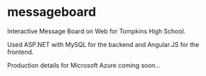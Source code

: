 # messageboard
Interactive Message Board on Web for Tompkins High School.


Used ASP.NET with MySQL for the backend and Angular.JS for the frontend.

Production details for Microsoft Azure coming soon...

